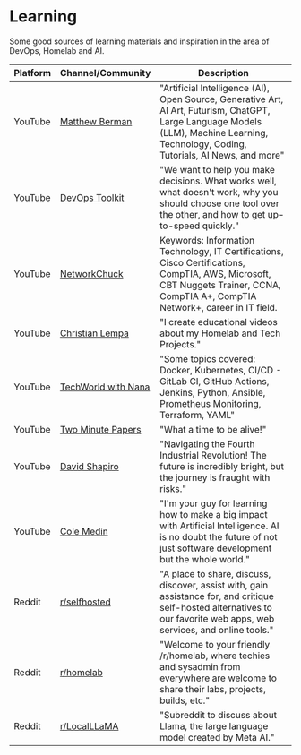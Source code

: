 # Learning

Some good sources of learning materials and inspiration in the area of DevOps, Homelab and AI.

| Platform | Channel/Community                                             | Description                                                                                                                                                                             |
| -------- | ------------------------------------------------------------- | --------------------------------------------------------------------------------------------------------------------------------------------------------------------------------------- |
| YouTube  | [Matthew Berman](https://youtube.com/@matthew_berman)         | "Artificial Intelligence (AI), Open Source, Generative Art, AI Art, Futurism, ChatGPT, Large Language Models (LLM), Machine Learning, Technology, Coding, Tutorials, AI News, and more" |
| YouTube  | [DevOps Toolkit](https://youtube.com/@DevOpsToolkit)          | "We want to help you make decisions. What works well, what doesn't work, why you should choose one tool over the other, and how to get up-to-speed quickly."                            |
| YouTube  | [NetworkChuck](https://youtube.com/@NetworkChuck)             | Keywords: Information Technology, IT Certifications, Cisco Certifications, CompTIA, AWS, Microsoft, CBT Nuggets Trainer, CCNA, CompTIA A+, CompTIA Network+, career in IT field.        |
| YouTube  | [Christian Lempa](https://www.youtube.com/@christianlempa)    | "I create educational videos about my Homelab and Tech Projects."                                                                                                                       |
| YouTube  | [TechWorld with Nana](https://youtube.com/@TechWorldwithNana) | "Some topics covered: Docker, Kubernetes, CI/CD - GitLab CI, GitHub Actions, Jenkins, Python, Ansible, Prometheus Monitoring, Terraform, YAML"                                          |
| YouTube  | [Two Minute Papers](https://youtube.com/@TwoMinutePapers)     | "What a time to be alive!"                                                                                                                                                              |
| YouTube  | [David Shapiro](https://youtube.com/@DaveShap)                | "Navigating the Fourth Industrial Revolution! The future is incredibly bright, but the journey is fraught with risks."                                                                  |
| YouTube  | [Cole Medin](https://www.youtube.com/@ColeMedin)              | "I'm your guy for learning how to make a big impact with Artificial Intelligence. AI is no doubt the future of not just software development but the whole world."                      |
| Reddit   | [r/selfhosted](https://www.reddit.com/r/selfhosted/)          | "A place to share, discuss, discover, assist with, gain assistance for, and critique self-hosted alternatives to our favorite web apps, web services, and online tools."                |
| Reddit   | [r/homelab](https://www.reddit.com/r/homelab/)                | "Welcome to your friendly /r/homelab, where techies and sysadmin from everywhere are welcome to share their labs, projects, builds, etc."                                               |
| Reddit   | [r/LocalLLaMA](https://www.reddit.com/r/LocalLLaMA/)          | "Subreddit to discuss about Llama, the large language model created by Meta AI."                                                                                                        |
